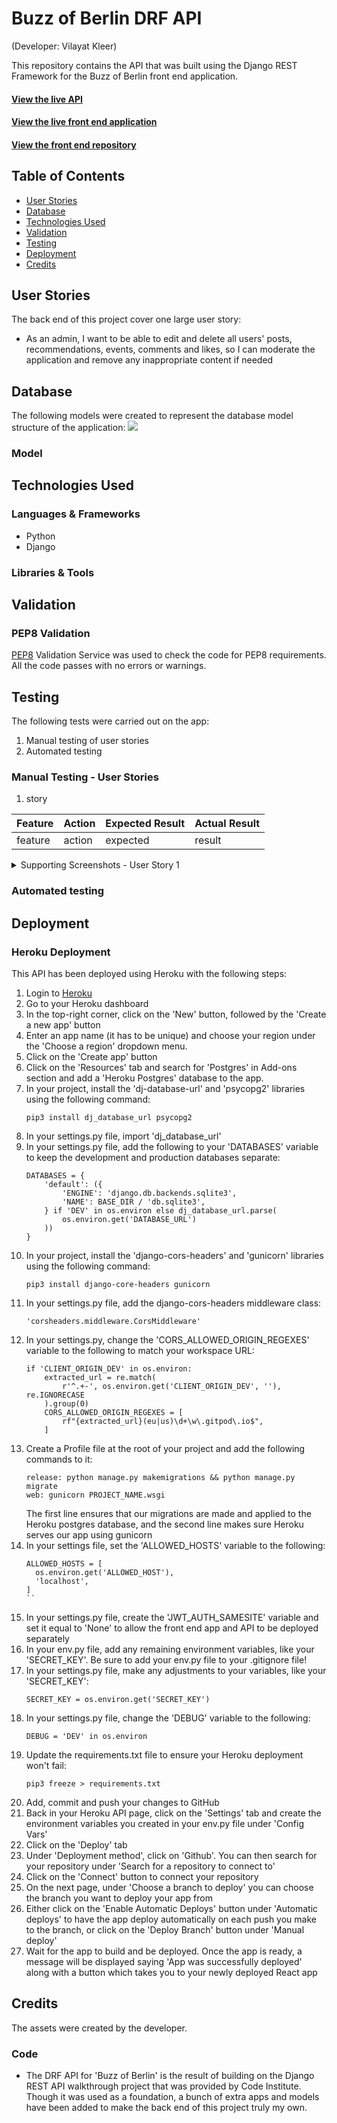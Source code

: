 # Buzz of Berlin DRF API
(Developer: Vilayat Kleer)

This repository contains the API that was built using the Django REST Framework for the Buzz of Berlin front end application.

#### [View the live API](https://buzz-of-berlin-drf-api.herokuapp.com/)
#### [View the live front end application](https://ci-pp5-buzz-of-berlin.herokuapp.com/)
#### [View the front end repository](https://github.com/vkleer/ci-pp5-buzz-of-berlin)

## Table of Contents
  - [User Stories](#user-stories)
  - [Database](#database)
  - [Technologies Used](#technologies-used)
  - [Validation](#validation)
  - [Testing](#testing)
  - [Deployment](#deployment)
  - [Credits](#credits)

## User Stories

The back end of this project cover one large user story:
- As an admin, I want to be able to edit and delete all users' posts, recommendations, events, comments and likes, so I can moderate the application and remove any inappropriate content if needed


## Database

The following models were created to represent the database model structure of the application:
<img src="docs/database/">

### Model

## Technologies Used

### Languages & Frameworks

- Python
- Django

### Libraries & Tools

## Validation

### PEP8 Validation
[PEP8](http://pep8online.com/) Validation Service was used to check the code for PEP8 requirements. All the code passes with no errors or warnings.


## Testing

The following tests were carried out on the app:
1. Manual testing of user stories
2. Automated testing

### Manual Testing - User Stories

1. story

| **Feature** | **Action** | **Expected Result** | **Actual Result** |
|-------------|------------|---------------------|-------------------|
| feature | action | expected | result |

<details><summary>Supporting Screenshots - User Story 1</summary>
    <img src="docs/testing/user-story-testing/user-stories-01.png">
</details>

### Automated testing

## Deployment

### Heroku Deployment
This API has been deployed using Heroku with the following steps:

1. Login to [Heroku](https://id.heroku.com/login)
1. Go to your Heroku dashboard
3. In the top-right corner, click on the 'New' button, followed by the 'Create a new app' button
4. Enter an app name (it has to be unique) and choose your region under the 'Choose a region' dropdown menu.
5. Click on the 'Create app' button
6. Click on the 'Resources' tab and search for 'Postgres' in Add-ons section and add a 'Heroku Postgres' database to the app.
7. In your project, install the 'dj-database-url' and 'psycopg2' libraries using the following command:
    ```
    pip3 install dj_database_url psycopg2
    ```
8. In your settings.py file, import 'dj_database_url'
9. In your settings.py file, add the following to your 'DATABASES' variable to keep the development and production  databases separate:
    ```
    DATABASES = {
        'default': ({
            'ENGINE': 'django.db.backends.sqlite3',
            'NAME': BASE_DIR / 'db.sqlite3',
        } if 'DEV' in os.environ else dj_database_url.parse(
            os.environ.get('DATABASE_URL')
        ))
    }
    ```
10. In your project, install the 'django-cors-headers' and 'gunicorn' libraries using the following command:
    ```
    pip3 install django-core-headers gunicorn
    ```
11. In your settings.py file, add the django-cors-headers middleware class: 
    ```
    'corsheaders.middleware.CorsMiddleware'
    ```
12. In your settings.py, change the 'CORS_ALLOWED_ORIGIN_REGEXES' variable to the following to match your workspace URL:
    ```
    if 'CLIENT_ORIGIN_DEV' in os.environ:
        extracted_url = re.match(
            r'^.+-', os.environ.get('CLIENT_ORIGIN_DEV', ''), re.IGNORECASE
        ).group(0)
        CORS_ALLOWED_ORIGIN_REGEXES = [
            rf"{extracted_url}(eu|us)\d+\w\.gitpod\.io$",
        ]
    ```
13. Create a Profile file at the root of your project and add the following commands to it:
    ```
    release: python manage.py makemigrations && python manage.py migrate
    web: gunicorn PROJECT_NAME.wsgi
    ```
    The first line ensures that our migrations are made and applied to the Heroku postgres database, and the second line makes sure Heroku serves our app using gunicorn
14. In your settings file, set the 'ALLOWED_HOSTS' variable to the following:
    ```
    ALLOWED_HOSTS = [
      os.environ.get('ALLOWED_HOST'),
      'localhost',
    ]
    ``
15. In your settings.py file, create the 'JWT_AUTH_SAMESITE' variable and set it equal to 'None' to allow the front end app and API to be deployed separately
16. In your env.py file, add any remaining environment variables, like your 'SECRET_KEY'. Be sure to add your env.py file to your .gitignore file!
17. In your settings.py file, make any adjustments to your variables, like your 'SECRET_KEY':
    ```
    SECRET_KEY = os.environ.get('SECRET_KEY')
    ```
18. In your settings.py file, change the 'DEBUG' variable to the following:
    ```
    DEBUG = 'DEV' in os.environ
    ```
19. Update the requirements.txt file to ensure your Heroku deployment won't fail:
    ```
    pip3 freeze > requirements.txt
    ```
20. Add, commit and push your changes to GitHub
21. Back in your Heroku API page, click on the 'Settings' tab and create the environment variables you created in your env.py file under 'Config Vars'
22. Click on the 'Deploy' tab
23. Under 'Deployment method', click on 'Github'. You can then search for your repository under 'Search for a repository to connect to'
24. Click on the 'Connect' button to connect your repository
25. On the next page, under 'Choose a branch to deploy' you can choose the branch you want to deploy your app from
26. Either click on the 'Enable Automatic Deploys' button under 'Automatic deploys' to have the app deploy automatically on each push you make to the branch, or click on the 'Deploy Branch' button under 'Manual deploy'
27. Wait for the app to build and be deployed. Once the app is ready, a message will be displayed saying 'App was successfully deployed' along with a button which takes you to your newly deployed React app

## Credits

The assets were created by the developer.

### Code
- The DRF API for 'Buzz of Berlin' is the result of building on the Django REST API walkthrough project that was provided by Code Institute. Though it was used as a foundation, a bunch of extra apps and models have been added to make the back end of this project truly my own.
